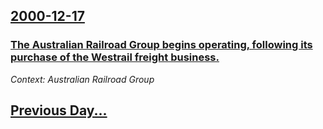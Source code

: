 ## [2000-12-17](/news/2000/12/17/index.md)

### [The Australian Railroad Group begins operating, following its purchase of the Westrail freight business.](/news/2000/12/17/the-australian-railroad-group-begins-operating-following-its-purchase-of-the-westrail-freight-business.md)
_Context: Australian Railroad Group_

## [Previous Day...](/news/2000/12/16/index.md)

